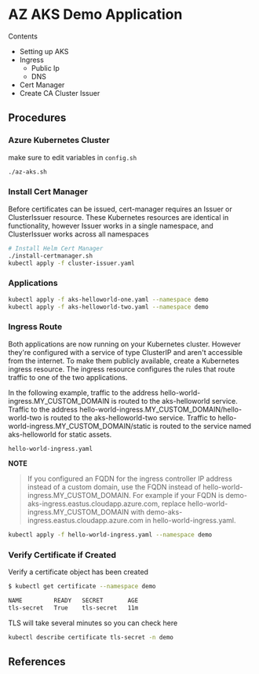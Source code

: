 # AZ AKS Demo Application

Contents
- Setting up AKS
- Ingress
    - Public Ip
    - DNS
- Cert Manager
- Create CA Cluster Issuer


## Procedures

### Azure Kubernetes Cluster

make sure to edit variables in `config.sh`

```bash
./az-aks.sh
```

### Install Cert Manager

Before certificates can be issued, cert-manager requires an Issuer or ClusterIssuer resource. These Kubernetes resources are identical in functionality, however Issuer works in a single namespace, and ClusterIssuer works across all namespaces

```bash
# Install Helm Cert Manager
./install-certmanager.sh
kubectl apply -f cluster-issuer.yaml
```

### Applications

```bash
kubectl apply -f aks-helloworld-one.yaml --namespace demo
kubectl apply -f aks-helloworld-two.yaml --namespace demo
```

### Ingress Route

Both applications are now running on your Kubernetes cluster. However they're configured with a service of type ClusterIP and aren't accessible from the internet. To make them publicly available, create a Kubernetes ingress resource. The ingress resource configures the rules that route traffic to one of the two applications.

In the following example, traffic to the address hello-world-ingress.MY_CUSTOM_DOMAIN is routed to the aks-helloworld service. Traffic to the address hello-world-ingress.MY_CUSTOM_DOMAIN/hello-world-two is routed to the aks-helloworld-two service. Traffic to hello-world-ingress.MY_CUSTOM_DOMAIN/static is routed to the service named aks-helloworld for static assets.

`hello-world-ingress.yaml`

**NOTE**
>If you configured an FQDN for the ingress controller IP address instead of a custom domain, use the FQDN instead of hello-world-ingress.MY_CUSTOM_DOMAIN. For example if your FQDN is demo-aks-ingress.eastus.cloudapp.azure.com, replace hello-world-ingress.MY_CUSTOM_DOMAIN with demo-aks-ingress.eastus.cloudapp.azure.com in hello-world-ingress.yaml.

```bash
kubectl apply -f hello-world-ingress.yaml --namespace demo
```

### Verify Certificate if Created
Verify a certificate object has been created

```bash
$ kubectl get certificate --namespace demo

NAME         READY   SECRET       AGE
tls-secret   True    tls-secret   11m
```

TLS will take several minutes so you can check here
```bash
kubectl describe certificate tls-secret -n demo
```

## References
